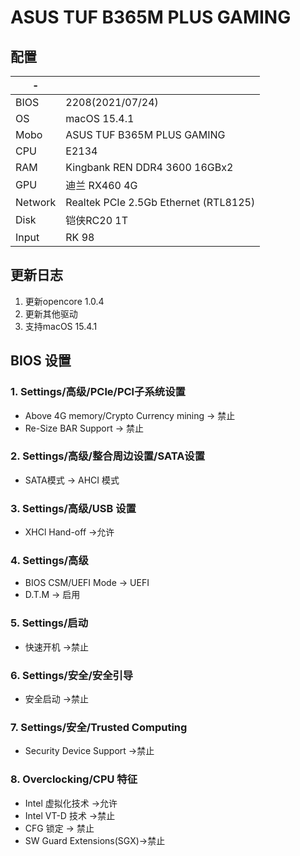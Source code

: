 # ASUS TUF B365M PLUS GAMING

## 配置
|     -       |                                     |
| -----------|---------------------------------------|
| BIOS       | 2208(2021/07/24)                   |
| OS         | macOS 15.4.1                            |
| Mobo       | ASUS TUF B365M PLUS GAMING             |
| CPU        | E2134                              |
| RAM        | Kingbank REN DDR4 3600  16GBx2        |
| GPU        | 迪兰 RX460 4G                          |
| Network    | Realtek PCIe 2.5Gb Ethernet (RTL8125) |
| Disk       | 铠侠RC20 1T                           |
| Input      | RK 98                                 |


## 更新日志
1. 更新opencore 1.0.4
2. 更新其他驱动
3. 支持macOS 15.4.1


## BIOS 设置
### 1. Settings/高级/PCle/PCl子系统设置
- Above 4G memory/Crypto Currency mining -> 禁止
- Re-Size BAR Support -> 禁止

### 2. Settings/高级/整合周边设置/SATA设置
- SATA模式 -> AHCI 模式

### 3. Settings/高级/USB 设置
- XHCl Hand-off ->允许

### 4. Settings/高级
- BIOS CSM/UEFI Mode -> UEFI
- D.T.M -> 启用

### 5. Settings/启动
- 快速开机 ->禁止

### 6. Settings/安全/安全引导
- 安全启动 ->禁止

### 7. Settings/安全/Trusted Computing
- Security Device Support ->禁止

### 8. Overclocking/CPU 特征
- Intel 虚拟化技术 ->允许
- Intel VT-D 技术 ->禁止
- CFG 锁定 -> 禁止
- SW Guard Extensions(SGX)->禁止
